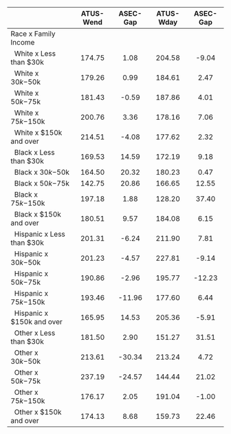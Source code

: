 
|                      |    ATUS-Wend |     ASEC-Gap |    ATUS-Wday |     ASEC-Gap |
| -------------------- | :----------: | :----------: | :----------: | :----------: |
| Race x Family Income |              |              |              |              |
| &nbsp;&nbsp;White x Less than $30k |       174.75 |         1.08 |       204.58 |        -9.04 |
| &nbsp;&nbsp;White x $30k-$50k |       179.26 |         0.99 |       184.61 |         2.47 |
| &nbsp;&nbsp;White x $50k-$75k |       181.43 |        -0.59 |       187.86 |         4.01 |
| &nbsp;&nbsp;White x $75k-$150k |       200.76 |         3.36 |       178.16 |         7.06 |
| &nbsp;&nbsp;White x $150k and over |       214.51 |        -4.08 |       177.62 |         2.32 |
| &nbsp;&nbsp;Black x Less than $30k |       169.53 |        14.59 |       172.19 |         9.18 |
| &nbsp;&nbsp;Black x $30k-$50k |       164.50 |        20.32 |       180.23 |         0.47 |
| &nbsp;&nbsp;Black x $50k-$75k |       142.75 |        20.86 |       166.65 |        12.55 |
| &nbsp;&nbsp;Black x $75k-$150k |       197.18 |         1.88 |       128.20 |        37.40 |
| &nbsp;&nbsp;Black x $150k and over |       180.51 |         9.57 |       184.08 |         6.15 |
| &nbsp;&nbsp;Hispanic x Less than $30k |       201.31 |        -6.24 |       211.90 |         7.81 |
| &nbsp;&nbsp;Hispanic x $30k-$50k |       201.23 |        -4.57 |       227.81 |        -9.14 |
| &nbsp;&nbsp;Hispanic x $50k-$75k |       190.86 |        -2.96 |       195.77 |       -12.23 |
| &nbsp;&nbsp;Hispanic x $75k-$150k |       193.46 |       -11.96 |       177.60 |         6.44 |
| &nbsp;&nbsp;Hispanic x $150k and over |       165.95 |        14.53 |       205.36 |        -5.91 |
| &nbsp;&nbsp;Other x Less than $30k |       181.50 |         2.90 |       151.27 |        31.51 |
| &nbsp;&nbsp;Other x $30k-$50k |       213.61 |       -30.34 |       213.24 |         4.72 |
| &nbsp;&nbsp;Other x $50k-$75k |       237.19 |       -24.57 |       144.44 |        21.02 |
| &nbsp;&nbsp;Other x $75k-$150k |       176.17 |         2.05 |       191.04 |        -1.00 |
| &nbsp;&nbsp;Other x $150k and over |       174.13 |         8.68 |       159.73 |        22.46 |


